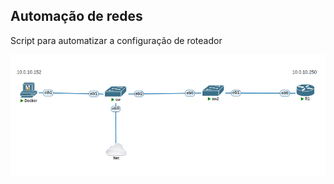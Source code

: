 ## Automação de redes
<p>
Script para automatizar a configuração de roteador
</p>


![script](/img/lab-automation.png "script")